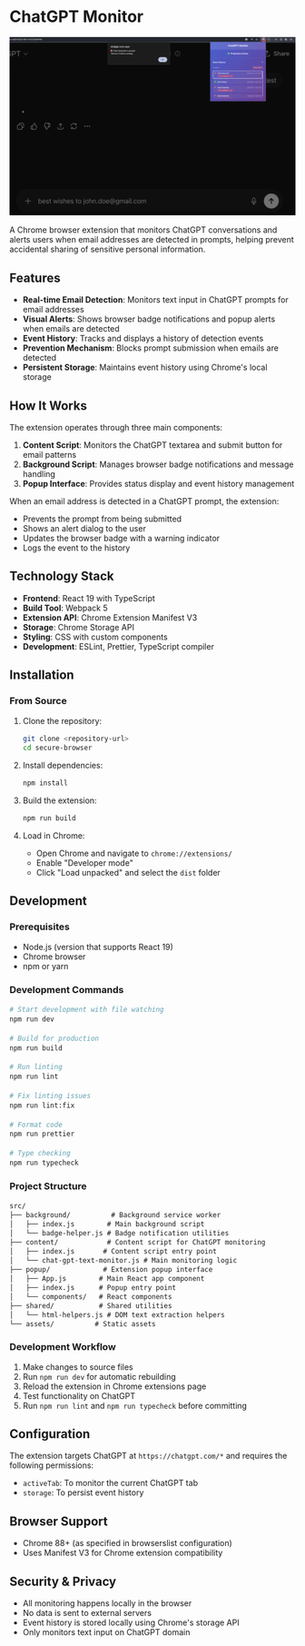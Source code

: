 # ChatGPT Monitor

![ChatGPT Monitor Extension](images/screenshot-1.png)

A Chrome browser extension that monitors ChatGPT conversations and alerts users when email addresses are detected in prompts, helping prevent accidental sharing of sensitive personal information.

## Features

- **Real-time Email Detection**: Monitors text input in ChatGPT prompts for email addresses
- **Visual Alerts**: Shows browser badge notifications and popup alerts when emails are detected
- **Event History**: Tracks and displays a history of detection events
- **Prevention Mechanism**: Blocks prompt submission when emails are detected
- **Persistent Storage**: Maintains event history using Chrome's local storage

## How It Works

The extension operates through three main components:

1. **Content Script**: Monitors the ChatGPT textarea and submit button for email patterns
2. **Background Script**: Manages browser badge notifications and message handling
3. **Popup Interface**: Provides status display and event history management

When an email address is detected in a ChatGPT prompt, the extension:
- Prevents the prompt from being submitted
- Shows an alert dialog to the user
- Updates the browser badge with a warning indicator
- Logs the event to the history

## Technology Stack

- **Frontend**: React 19 with TypeScript
- **Build Tool**: Webpack 5
- **Extension API**: Chrome Extension Manifest V3
- **Storage**: Chrome Storage API
- **Styling**: CSS with custom components
- **Development**: ESLint, Prettier, TypeScript compiler

## Installation

### From Source

1. Clone the repository:
   ```bash
   git clone <repository-url>
   cd secure-browser
   ```

2. Install dependencies:
   ```bash
   npm install
   ```

3. Build the extension:
   ```bash
   npm run build
   ```

4. Load in Chrome:
   - Open Chrome and navigate to `chrome://extensions/`
   - Enable "Developer mode"
   - Click "Load unpacked" and select the `dist` folder

## Development

### Prerequisites
- Node.js (version that supports React 19)
- Chrome browser
- npm or yarn

### Development Commands

```bash
# Start development with file watching
npm run dev

# Build for production
npm run build

# Run linting
npm run lint

# Fix linting issues
npm run lint:fix

# Format code
npm run prettier

# Type checking
npm run typecheck
```

### Project Structure

```
src/
├── background/          # Background service worker
│   ├── index.js        # Main background script
│   └── badge-helper.js # Badge notification utilities
├── content/            # Content script for ChatGPT monitoring
│   ├── index.js       # Content script entry point
│   └── chat-gpt-text-monitor.js # Main monitoring logic
├── popup/             # Extension popup interface
│   ├── App.js        # Main React app component
│   ├── index.js      # Popup entry point
│   └── components/   # React components
├── shared/           # Shared utilities
│   └── html-helpers.js # DOM text extraction helpers
└── assets/          # Static assets
```

### Development Workflow

1. Make changes to source files
2. Run `npm run dev` for automatic rebuilding
3. Reload the extension in Chrome extensions page
4. Test functionality on ChatGPT
5. Run `npm run lint` and `npm run typecheck` before committing

## Configuration

The extension targets ChatGPT at `https://chatgpt.com/*` and requires the following permissions:
- `activeTab`: To monitor the current ChatGPT tab
- `storage`: To persist event history

## Browser Support

- Chrome 88+ (as specified in browserslist configuration)
- Uses Manifest V3 for Chrome extension compatibility

## Security & Privacy

- All monitoring happens locally in the browser
- No data is sent to external servers
- Event history is stored locally using Chrome's storage API
- Only monitors text input on ChatGPT domain